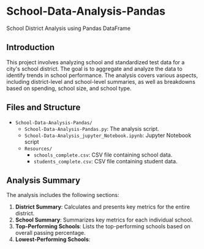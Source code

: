 # School-Data-Analysis-Pandas
School District Analysis using Pandas DataFrame


## Introduction
This project involves analyzing school and standardized test data for a city's school district. The goal is to aggregate and analyze the data to identify trends in school performance. The analysis covers various aspects, including district-level and school-level summaries, as well as breakdowns based on spending, school size, and school type.

## Files and Structure
- `School-Data-Analysis-Pandas/`
  - `School-Data-Analysis-Pandas.py`: The analysis script.
  - `School-Data-Analysis_jupyter_Notebook.ipynb`: Jupyter Notebook script
  - `Resources/`
    - `schools_complete.csv`: CSV file containing school data.
    - `students_complete.csv`: CSV file containing student data.

## Analysis Summary
The analysis includes the following sections:

1. **District Summary**: Calculates and presents key metrics for the entire district.
2. **School Summary**: Summarizes key metrics for each individual school.
3. **Top-Performing Schools**: Lists the top-performing schools based on overall passing percentage.
4. **Lowest-Performing Schools**: